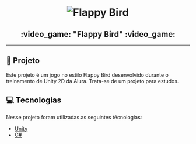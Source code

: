 <h1 align="center">
    <img alt="Flappy Bird" title="Flappy Bird" src="https://github.com/thiagossp/flappy-bird-unity/blob/master/gifCapaFlappyBird.gif?raw=true"/>
</h1>
<h2 align="center">
  :video_game: "Flappy Bird" :video_game:
</h2>

---

## :pencil: Projeto
Este projeto é um jogo no estilo Flappy Bird desenvolvido durante o treinamento de Unity 2D da Alura. Trata-se de um projeto para estudos.

## :computer: Tecnologias

Nesse projeto foram utilizadas as seguintes técnologias:

- [Unity](https://unity.com/)
- [C#](https://docs.microsoft.com/pt-br/dotnet/csharp/)
